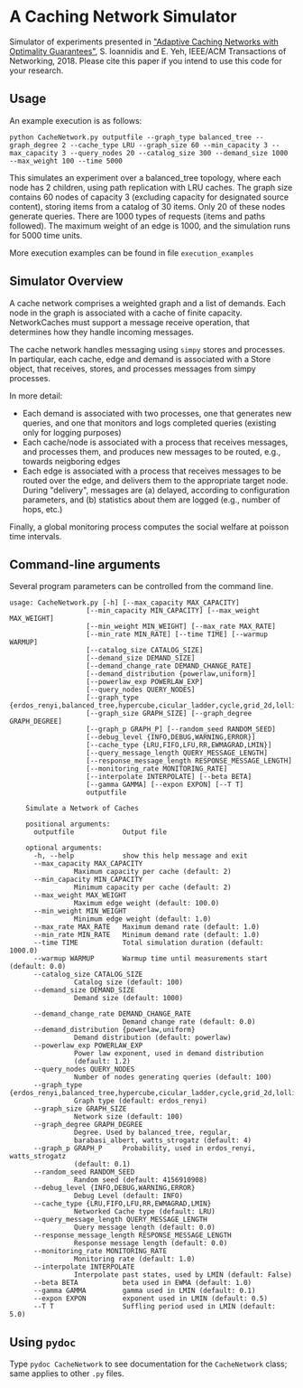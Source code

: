 A Caching Network Simulator
===========================

Simulator of experiments presented in ["Adaptive Caching Networks with Optimality Guarantees"](http://www.ece.neu.edu/fac-ece/ioannidis/pubs.html), S. Ioannidis and E. Yeh, IEEE/ACM Transactions of Networking, 2018. Please cite this paper if you intend to use this code for your research.

Usage
-----
An example execution is as follows:

	python CacheNetwork.py outputfile --graph_type balanced_tree --graph_degree 2 --cache_type LRU --graph_size 60 --min_capacity 3 --max_capacity 3 --query_nodes 20 --catalog_size 300 --demand_size 1000 --max_weight 100 --time 5000


This simulates an experiment over a balanced_tree topology, where each node has 2 children, using path replication with LRU caches. The graph size contains 60 nodes of capacity 3 (excluding capacity for designated source content), storing items from a catalog of 30 items. Only 20 of these nodes generate queries. There are 1000 types of requests (items and paths followed). The maximum weight of an edge is 1000, and the simulation runs for 5000 time units.

More execution examples can be found in file `execution_examples` 

Simulator Overview
------------------


A cache network comprises a weighted graph and a list of demands. Each node in the graph is associated with a cache of finite capacity.
NetworkCaches must support a message receive operation, that determines how they handle incoming messages.

The cache network handles messaging using `simpy` stores and processes. In partiqular, each cache, edge and demand is associated with a 
Store object, that receives, stores, and processes messages from simpy processes.

In more detail:
* Each demand is associated with two processes, one that generates new queries, and one that monitors and logs completed queries (existing only for logging purposes)
* Each cache/node is associated with a process that receives messages, and processes them, and produces new messages to be routed, e.g., towards neigboring edges
* Each edge is associated with a process that receives messages to be routed over the edge, and delivers them to the appropriate target node.
During "delivery", messages are (a) delayed, according to configuration parameters, and (b) statistics about them are logged (e.g., number of hops, etc.)
     
Finally, a global monitoring process computes the social welfare at poisson time intervals.



Command-line arguments
----------------------
Several program parameters can be controlled from the command line.


	usage: CacheNetwork.py [-h] [--max_capacity MAX_CAPACITY]
				       [--min_capacity MIN_CAPACITY] [--max_weight MAX_WEIGHT]
				       [--min_weight MIN_WEIGHT] [--max_rate MAX_RATE]
				       [--min_rate MIN_RATE] [--time TIME] [--warmup WARMUP]
				       [--catalog_size CATALOG_SIZE]
				       [--demand_size DEMAND_SIZE]
				       [--demand_change_rate DEMAND_CHANGE_RATE]
				       [--demand_distribution {powerlaw,uniform}]
				       [--powerlaw_exp POWERLAW_EXP]
				       [--query_nodes QUERY_NODES]
				       [--graph_type {erdos_renyi,balanced_tree,hypercube,cicular_ladder,cycle,grid_2d,lollipop,expander,hypercube,star,barabasi_albert,watts_strogatz,regular,powerlaw_tree,small_world,geant,abilene,dtelekom,servicenetwork}]
				       [--graph_size GRAPH_SIZE] [--graph_degree GRAPH_DEGREE]
				       [--graph_p GRAPH_P] [--random_seed RANDOM_SEED]
				       [--debug_level {INFO,DEBUG,WARNING,ERROR}]
				       [--cache_type {LRU,FIFO,LFU,RR,EWMAGRAD,LMIN}]
				       [--query_message_length QUERY_MESSAGE_LENGTH]
				       [--response_message_length RESPONSE_MESSAGE_LENGTH]
				       [--monitoring_rate MONITORING_RATE]
				       [--interpolate INTERPOLATE] [--beta BETA]
				       [--gamma GAMMA] [--expon EXPON] [--T T]
				       outputfile

		Simulate a Network of Caches

		positional arguments:
		  outputfile            Output file

		optional arguments:
		  -h, --help            show this help message and exit
		  --max_capacity MAX_CAPACITY
					Maximum capacity per cache (default: 2)
		  --min_capacity MIN_CAPACITY
					Minimum capacity per cache (default: 2)
		  --max_weight MAX_WEIGHT
					Maximum edge weight (default: 100.0)
		  --min_weight MIN_WEIGHT
					Minimum edge weight (default: 1.0)
		  --max_rate MAX_RATE   Maximum demand rate (default: 1.0)
		  --min_rate MIN_RATE   Minimum demand rate (default: 1.0)
		  --time TIME           Total simulation duration (default: 1000.0)
		  --warmup WARMUP       Warmup time until measurements start (default: 0.0)
		  --catalog_size CATALOG_SIZE
					Catalog size (default: 100)
		  --demand_size DEMAND_SIZE
					Demand size (default: 1000)

		  --demand_change_rate DEMAND_CHANGE_RATE
		                        Demand change rate (default: 0.0)
		  --demand_distribution {powerlaw,uniform}
					Demand distribution (default: powerlaw)
		  --powerlaw_exp POWERLAW_EXP
					Power law exponent, used in demand distribution
					(default: 1.2)
		  --query_nodes QUERY_NODES
					Number of nodes generating queries (default: 100)
		  --graph_type {erdos_renyi,balanced_tree,hypercube,cicular_ladder,cycle,grid_2d,lollipop,expander,hypercube,star,barabasi_albert,watts_strogatz,regular,powerlaw_tree,small_world,geant,abilene,dtelekom,servicenetwork}
					Graph type (default: erdos_renyi)
		  --graph_size GRAPH_SIZE
					Network size (default: 100)
		  --graph_degree GRAPH_DEGREE
					Degree. Used by balanced_tree, regular,
					barabasi_albert, watts_strogatz (default: 4)
		  --graph_p GRAPH_P     Probability, used in erdos_renyi, watts_strogatz
					(default: 0.1)
		  --random_seed RANDOM_SEED
					Random seed (default: 4156910908)
		  --debug_level {INFO,DEBUG,WARNING,ERROR}
					Debug Level (default: INFO)
		  --cache_type {LRU,FIFO,LFU,RR,EWMAGRAD,LMIN}
					Networked Cache type (default: LRU)
		  --query_message_length QUERY_MESSAGE_LENGTH
					Query message length (default: 0.0)
		  --response_message_length RESPONSE_MESSAGE_LENGTH
					Response message length (default: 0.0)
		  --monitoring_rate MONITORING_RATE
					Monitoring rate (default: 1.0)
		  --interpolate INTERPOLATE
					Interpolate past states, used by LMIN (default: False)
		  --beta BETA           beta used in EWMA (default: 1.0)
		  --gamma GAMMA         gamma used in LMIN (default: 0.1)
		  --expon EXPON         exponent used in LMIN (default: 0.5)
		  --T T                 Suffling period used in LMIN (default: 5.0)


Using `pydoc`
------------

Type `pydoc CacheNetwork` to see documentation for the `CacheNetwork` class; same applies to other `.py` files.

